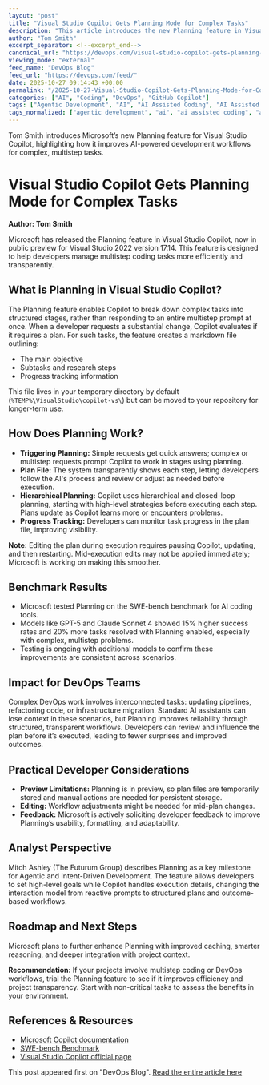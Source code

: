 ```yaml
---
layout: "post"
title: "Visual Studio Copilot Gets Planning Mode for Complex Tasks"
description: "This article introduces the new Planning feature in Visual Studio Copilot, available in public preview for Visual Studio 2022 17.14. The feature gives developers a structured way to manage multistep coding tasks via planning files. It offers transparency, improved performance, and workflow efficiency for complex software development, especially for DevOps teams handling interconnected workflows. The article explores how Planning works, its impact on benchmarks like SWE-bench, practical workflow considerations, current limitations, and Microsoft’s roadmap for further development."
author: "Tom Smith"
excerpt_separator: <!--excerpt_end-->
canonical_url: "https://devops.com/visual-studio-copilot-gets-planning-mode-for-complex-tasks/"
viewing_mode: "external"
feed_name: "DevOps Blog"
feed_url: "https://devops.com/feed/"
date: 2025-10-27 09:14:43 +00:00
permalink: "/2025-10-27-Visual-Studio-Copilot-Gets-Planning-Mode-for-Complex-Tasks.html"
categories: ["AI", "Coding", "DevOps", "GitHub Copilot"]
tags: ["Agentic Development", "AI", "AI Assisted Coding", "AI Assisted Development", "AI Coding Tools", "AI For Developers", "Benchmarking", "Business Of DevOps", "Claude Sonnet 4", "Coding", "Coding Productivity", "Copilot AI", "Copilot Planning", "Copilot Planning Benchmark", "Copilot Planning Feature", "Copilot Preview", "DevOps", "DevOps AI Tools", "DevOps Tools", "GitHub Copilot", "GPT 5", "GPT 5 Copilot", "Intent Driven Development", "Microsoft Copilot", "Microsoft Developer Tools", "Multistep Task Management", "Planning Driven Development", "Planning Feature", "Posts", "Social Facebook", "Social LinkedIn", "Social X", "Software Automation", "Software Development Automation", "Structured Planning", "SWE Bench", "SWE Bench Results", "Visual Studio Copilot", "VS", "Workflow Efficiency"]
tags_normalized: ["agentic development", "ai", "ai assisted coding", "ai assisted development", "ai coding tools", "ai for developers", "benchmarking", "business of devops", "claude sonnet 4", "coding", "coding productivity", "copilot ai", "copilot planning", "copilot planning benchmark", "copilot planning feature", "copilot preview", "devops", "devops ai tools", "devops tools", "github copilot", "gpt 5", "gpt 5 copilot", "intent driven development", "microsoft copilot", "microsoft developer tools", "multistep task management", "planning driven development", "planning feature", "posts", "social facebook", "social linkedin", "social x", "software automation", "software development automation", "structured planning", "swe bench", "swe bench results", "visual studio copilot", "vs", "workflow efficiency"]
---
```


Tom Smith introduces Microsoft’s new Planning feature for Visual Studio Copilot, highlighting how it improves AI-powered development workflows for complex, multistep tasks.<!--excerpt_end-->

# Visual Studio Copilot Gets Planning Mode for Complex Tasks

**Author: Tom Smith**

Microsoft has released the Planning feature in Visual Studio Copilot, now in public preview for Visual Studio 2022 version 17.14. This feature is designed to help developers manage multistep coding tasks more efficiently and transparently.

## What is Planning in Visual Studio Copilot?

The Planning feature enables Copilot to break down complex tasks into structured stages, rather than responding to an entire multistep prompt at once. When a developer requests a substantial change, Copilot evaluates if it requires a plan. For such tasks, the feature creates a markdown file outlining:

- The main objective
- Subtasks and research steps
- Progress tracking information

This file lives in your temporary directory by default (`%TEMP%\VisualStudio\copilot-vs\`) but can be moved to your repository for longer-term use.

## How Does Planning Work?

- **Triggering Planning:** Simple requests get quick answers; complex or multistep requests prompt Copilot to work in stages using planning.
- **Plan File:** The system transparently shows each step, letting developers follow the AI's process and review or adjust as needed before execution.
- **Hierarchical Planning:** Copilot uses hierarchical and closed-loop planning, starting with high-level strategies before executing each step. Plans update as Copilot learns more or encounters problems.
- **Progress Tracking:** Developers can monitor task progress in the plan file, improving visibility.

**Note:** Editing the plan during execution requires pausing Copilot, updating, and then restarting. Mid-execution edits may not be applied immediately; Microsoft is working on making this smoother.

## Benchmark Results

- Microsoft tested Planning on the SWE-bench benchmark for AI coding tools.
- Models like GPT-5 and Claude Sonnet 4 showed 15% higher success rates and 20% more tasks resolved with Planning enabled, especially with complex, multistep problems.
- Testing is ongoing with additional models to confirm these improvements are consistent across scenarios.

## Impact for DevOps Teams

Complex DevOps work involves interconnected tasks: updating pipelines, refactoring code, or infrastructure migration. Standard AI assistants can lose context in these scenarios, but Planning improves reliability through structured, transparent workflows. Developers can review and influence the plan before it’s executed, leading to fewer surprises and improved outcomes.

## Practical Developer Considerations

- **Preview Limitations:** Planning is in preview, so plan files are temporarily stored and manual actions are needed for persistent storage.
- **Editing:** Workflow adjustments might be needed for mid-plan changes.
- **Feedback:** Microsoft is actively soliciting developer feedback to improve Planning’s usability, formatting, and adaptability.

## Analyst Perspective

Mitch Ashley (The Futurum Group) describes Planning as a key milestone for Agentic and Intent-Driven Development. The feature allows developers to set high-level goals while Copilot handles execution details, changing the interaction model from reactive prompts to structured plans and outcome-based workflows.

## Roadmap and Next Steps

Microsoft plans to further enhance Planning with improved caching, smarter reasoning, and deeper integration with project context.

**Recommendation:** If your projects involve multistep coding or DevOps workflows, trial the Planning feature to see if it improves efficiency and project transparency. Start with non-critical tasks to assess the benefits in your environment.

## References & Resources

- [Microsoft Copilot documentation](https://learn.microsoft.com/en-us/copilot/)
- [SWE-bench Benchmark](https://github.com/princeton-nlp/SWE-bench)
- [Visual Studio Copilot official page](https://learn.microsoft.com/en-us/visualstudio/ide/copilot)

This post appeared first on "DevOps Blog". [Read the entire article here](https://devops.com/visual-studio-copilot-gets-planning-mode-for-complex-tasks/)
